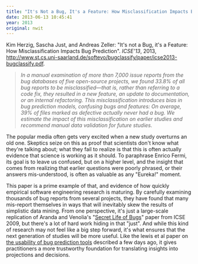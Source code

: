 ```yaml
---
title: "It's Not a Bug, It's a Feature: How Misclassification Impacts Bug Prediction"
date: 2013-06-13 10:45:41
year: 2013
original: nwit
---
```

<p>Kim Herzig, Sascha Just, and Andreas Zeller: "It's not a Bug, it's a Feature: How Misclassification Impacts Bug Prediction". <cite>ICSE'13</cite>, 2013, <a href="http://www.st.cs.uni-saarland.de/softevo/bugclassify/paper/icse2013-bugclassify.pdf">http://www.st.cs.uni-saarland.de/softevo/bugclassify/paper/icse2013-bugclassify.pdf</a>.</p>
<blockquote><em>In a manual examination of more than 7,000 issue reports from the bug databases of five open-source projects, we found 33.8% of all bug reports to be misclassified&mdash;that is, rather than referring to a code fix, they resulted in a new feature, an update to documentation, or an internal refactoring. This misclassification introduces bias in bug prediction models, confusing bugs and features: On average, 39% of files marked as defective actually never had a bug. We estimate the impact of this misclassification on earlier studies and recommend manual data validation for future studies.</em></blockquote>
<p>The popular media often gets very excited when a new study overturns an old one. Skeptics seize on this as proof that scientists don't know what they're talking about; what they fail to realize is that this is often actually evidence that science is working as it should. To paraphrase Enrico Fermi, its goal is to leave us confused, but on a higher level, and the insight that comes from realizing that earlier questions were poorly phrased, or their answers mis-understood, is often as valuable as any "Eureka!" moment.</p>
<p>This paper is a prime example of that, and evidence of how quickly empirical software engineering research is maturing. By carefully examining thousands of bug reports from several projects, they have found that many mis-report themselves in ways that will inevitably skew the results of simplistic data mining. From one perspective, it's just a large-scale replication of Aranda and Venolia's "<a href="http://research.microsoft.com/apps/pubs/default.aspx?id=81022">Secret Life of Bugs</a>" paper from ICSE 2009, but there's a lot of hard work hiding in that "just". And while this kind of research may not feel like a big step forward, it's what ensures that the next generation of studies will be more useful. Like the lewis et al paper on <a href="http://www.neverworkintheory.org/?p=531">the usability of bug prediction tools</a> described a few days ago, it gives practitioners a more trustworthy foundation for translating insights into projections and decisions.</p>
